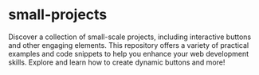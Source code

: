 # small-projects
 Discover a collection of small-scale projects, including interactive buttons and other engaging elements. This repository offers a variety of practical examples and code snippets to help you enhance your web development skills. Explore and learn how to create dynamic buttons and more!
